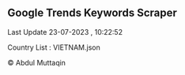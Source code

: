 

## Google Trends Keywords Scraper 
 
Last Update 23-07-2023 , 10:22:52

Country List :
VIETNAM.json



© Abdul Muttaqin 

